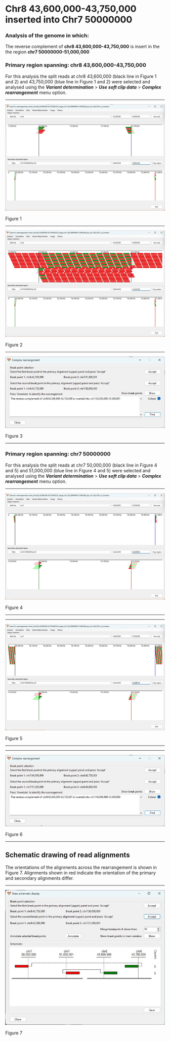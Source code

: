 # Chr8 43,600,000-43,750,000  inserted into Chr7 50000000

### Analysis of the genome in which: 

The reverse complement of **chr8 43,600,000-43,750,000** is insert in the the region **chr7 50000000-51,000,000**

### Primary region spanning: chr8 43,600,000-43,750,000 
For this analysis the split reads at chr8 43,600,000 (black line in Figure 1 and 2) and 43,750,000 (blue line in Figure 1 and 2) were selected and analysed using the ___Variant determination___ > ___Use soft clip data___ > ___Complex rearrangement___ menu option.
<hr />

![image](images/insert_chr8_60_43,600,000-43,750,000_RC_target_chr7_60_50000000-51,000,000_plus_chr7_60_ONT_no_2nd_1.jpg)

Figure 1

<hr />

![image](images/insert_chr8_60_43,600,000-43,750,000_RC_target_chr7_60_50000000-51,000,000_plus_chr7_60_ONT_no_2nd_1_all.jpg)

Figure 2

<hr />

![image](images/insert_chr8_60_43,600,000-43,750,000_RC_target_chr7_60_50000000-51,000,000_plus_chr7_60_ONT_no_2nd_1_results.jpg)

Figure 3

<hr />

### Primary region spanning: chr7 50000000 
For this analysis the split reads at chr7 50,000,000 (black line in Figure 4 and 5) and 51,000,000 (blue line in Figure 4 and 5) were selected and analysed using the ___Variant determination___ > ___Use soft clip data___ > ___Complex rearrangement___ menu option.
<hr />

![image](images/insert_chr8_60_43,600,000-43,750,000_RC_target_chr7_60_50000000-51,000,000_plus_chr7_60_ONT_no_2nd_2.jpg)

Figure 4

<hr />

<hr />

![image](images/insert_chr8_60_43,600,000-43,750,000_RC_target_chr7_60_50000000-51,000,000_plus_chr7_60_ONT_no_2nd_2_all.jpg)

Figure 5

<hr />

<hr />

![image](images/insert_chr8_60_43,600,000-43,750,000_RC_target_chr7_60_50000000-51,000,000_plus_chr7_60_ONT_no_2nd_2_results.jpg)

Figure 6

<hr />

## Schematic drawing of read alignments

The orientations of the alignments across the rearrangement is shown in Figure 7. Alignments shown in red indicate the orientation of the primary and secondary alignments differ.

<hr />

![image](images/insert_chr8_60_43,600,000-43,750,000_RC_target_chr7_60_50000000-51,000,000_plus_chr7_60_ONT_no_2nd.jpg)

Figure 7

